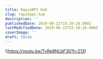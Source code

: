 ```yaml
---
title: RapidAPI Hub
slug: rapidapi-hub
description: ''
publishedDate: 2019-08-22T15:20:28.000Z
lastModifiedDate: 2019-08-22T15:20:28.000Z
coverImage: ''
draft: false
---
```


!(https://youtu.be/TvRe8NLbF30?t=213)
